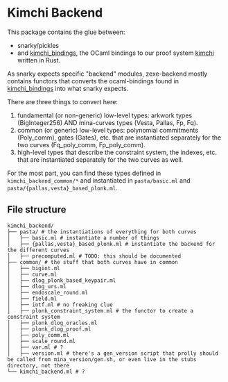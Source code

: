 # Kimchi Backend

This package contains the glue between:

* snarky/pickles
* and [kimchi_bindings](../kimchi_bindings), the OCaml bindings to our proof system [kimchi](https://www.github.com/o1-labs/proof-systems) written in Rust.

As snarky expects specific "backend" modules, zexe-backend mostly contains functors that converts the ocaml-bindings found in [kimchi_bindings](../kimchi_bindings) into what snarky expects.

There are three things to convert here:

1. fundamental (or non-generic) low-level types: arkwork types (BigInteger256) AND mina-curves types (Vesta, Pallas, Fp, Fq).
2. common (or generic) low-level types: polynomial commitments (Poly_comm), gates (Gates), etc. that are instantiated separately for the two curves (Fq_poly_comm, Fp_poly_comm).
3. high-level types that describe the constraint system, the indexes, etc. that are instantiated separately for the two curves as well.

For the most part, you can find these types defined in `kimchi_backend_common/*` and instantiated in `pasta/basic.ml` and `pasta/{pallas,vesta}_based_plonk.ml`.

## File structure

```
kimchi_backend/
├── pasta/ # the instantiations of everything for both curves
│   ├── basic.ml # instantiate a number of things
│   ├── {pallas,vesta}_based_plonk.ml # instantiate the backend for the different curves
│   ├── precomputed.ml # TODO: this should be documented
├── common/ # the stuff that both curves have in common
│   ├── bigint.ml
│   ├── curve.ml
│   ├── dlog_plonk_based_keypair.ml
│   ├── dlog_urs.ml
│   ├── endoscale_round.ml
│   ├── field.ml
│   ├── intf.ml # no freaking clue
│   ├── plonk_constraint_system.ml # the functor to create a constraint system
│   ├── plonk_dlog_oracles.ml
│   ├── plonk_dlog_proof.ml
│   ├── poly_comm.ml
│   ├── scale_round.ml
│   ├── var.ml # ?
│   ├── version.ml # there's a gen_version script that prolly should be called from mina_version/gen.sh, or even live in the stubs directory, not there
└── kimchi_backend.ml # ?
```
